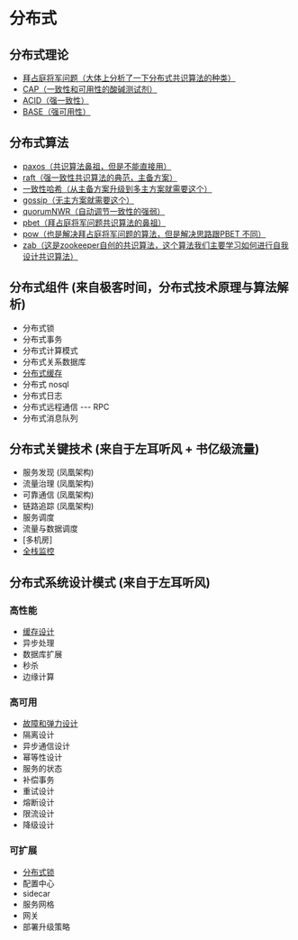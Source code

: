 <!--
 * @Author: shgopher shgopher@gmail.com
 * @Date: 2024-09-14 13:02:10
 * @LastEditors: shgopher shgopher@gmail.com
 * @LastEditTime: 2024-11-04 22:54:12
 * @FilePath: /luban/系统设计基础/分布式/README.md
 * @Description: 
 * 
 * Copyright (c) 2024 by shgopher, All Rights Reserved. 
-->
# 分布式
## 分布式理论
- [拜占庭将军问题（大体上分析了一下分布式共识算法的种类）](./分布式理论/拜占庭将军问题/README.md)
- [CAP（一致性和可用性的酸碱测试剂）](./分布式理论/CAP/README.md)
- [ACID（强一致性）](./分布式理论/ACID/README.md)
- [BASE（强可用性）](./分布式理论/BASE/README.md)
## 分布式算法
- [paxos（共识算法鼻祖，但是不能直接用）](./分布式算法/paxos/README.md)
- [raft（强一致性共识算法的典范，主备方案）](./分布式算法/raft/README.md)
- [一致性哈希（从主备方案升级到多主方案就需要这个）](./分布式算法/一致性哈希/README.md)
- [gossip（无主方案就需要这个）](./分布式算法/gossip/README.md)
- [quorumNWR（自动调节一致性的强弱）](./分布式算法/quorumNWR/README.md)
- [pbet（拜占庭将军问题共识算法的鼻祖）](./分布式算法/pbet/README.md)
- [pow（也是解决拜占庭将军问题的算法，但是解决思路跟PBET 不同）](./分布式算法/pow/README.md)
- [zab（这是zookeeper自创的共识算法，这个算法我们主要学习如何进行自我设计共识算法）](./分布式算法/zab/README.md)
## 分布式组件 (来自极客时间，分布式技术原理与算法解析)
- 分布式锁
- 分布式事务
- 分布式计算模式
- 分布式关系数据库
- [分布式缓存](./分布式组件/分布式缓存/README.md)
- 分布式 nosql
- 分布式日志
- 分布式远程通信 --- RPC
- 分布式消息队列
## 分布式关键技术 (来自于左耳听风 + 书亿级流量)
- 服务发现 (凤凰架构)
- 流量治理 (凤凰架构)
- 可靠通信 (凤凰架构)
- 链路追踪 (凤凰架构)
- 服务调度
- 流量与数据调度
- [多机房]
- [全栈监控](./分布式关键技术/全栈监控/README.md)
## 分布式系统设计模式 (来自于左耳听风)
### 高性能
- [缓存设计](./分布式系统设计模式/高性能/缓存设计/README.md)
- 异步处理
- 数据库扩展
- 秒杀
- 边缘计算
### 高可用
- [故障和弹力设计](./分布式系统设计模式/高可用/故障和弹力设计/README.md)
- 隔离设计
- 异步通信设计
- 幂等性设计
- 服务的状态
- 补偿事务
- 重试设计
- 熔断设计
- 限流设计
- 降级设计
### 可扩展
- [分布式锁](./分布式系统设计模式/可扩展/分布式锁/README.md)
- 配置中心
- sidecar
- 服务网格
- 网关
- 部署升级策略
